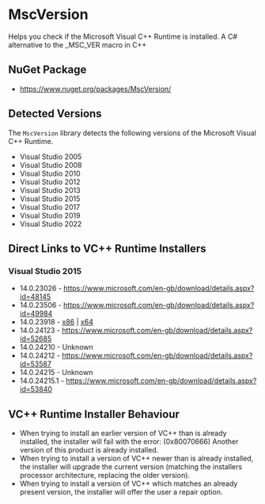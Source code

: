 # MscVersion

Helps you check if the Microsoft Visual C++ Runtime is installed. A C# alternative to the _MSC_VER macro in C++

## NuGet Package

* https://www.nuget.org/packages/MscVersion/

## Detected Versions

The `MscVersion` library detects the following versions of the Microsoft Visual C++ Runtime. 

* Visual Studio 2005
* Visual Studio 2008
* Visual Studio 2010
* Visual Studio 2012
* Visual Studio 2013
* Visual Studio 2015
* Visual Studio 2017
* Visual Studio 2019
* Visual Studio 2022

## Direct Links to VC++ Runtime Installers

### Visual Studio 2015
* 14.0.23026 - https://www.microsoft.com/en-gb/download/details.aspx?id=48145
* 14.0.23506 - https://www.microsoft.com/en-gb/download/details.aspx?id=49984
* 14.0.23918 - [x86](http://download.microsoft.com/download/f/3/9/f39b30ec-f8ef-4ba3-8cb4-e301fcf0e0aa/vc_redist.x86.exe) | [x64](http://download.microsoft.com/download/4/c/b/4cbd5757-0dd4-43a7-bac0-2a492cedbacb/vc_redist.x64.exe)
* 14.0.24123 - https://www.microsoft.com/en-gb/download/details.aspx?id=52685
* 14.0.24210 - Unknown
* 14.0.24212 - https://www.microsoft.com/en-gb/download/details.aspx?id=53587
* 14.0.24215 - Unknown
* 14.0.24215.1 - https://www.microsoft.com/en-gb/download/details.aspx?id=53840

## VC++ Runtime Installer Behaviour

* When trying to install an earlier version of VC++ than is already installed, the installer will fail with the error: (0x80070666) Another version of this product is already installed.
* When trying to install a version of VC++ newer than is already installed, the installer will upgrade the current version (matching the installers processor architecture, replacing the older version).
* When trying to install a version of VC++ which matches an already present version, the installer will offer the user a repair option.
